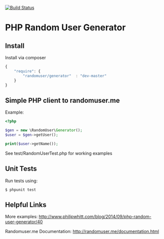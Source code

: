 [![Build Status](https://drone.io/github.com/philipwhitt/randomuser-client/status.png)](https://drone.io/github.com/philipwhitt/randomuser-client/latest)

# PHP Random User Generator

Install
-------
Install via composer
```javascript
{
	"require": {
		"randomuser/generator"  : "dev-master"
	}
}
```

Simple PHP client to randomuser.me
----------------------------------
Example:
```php
<?php

$gen = new \RandomUser\Generator();
$user = $gen->getUser();

print($user->getName());
```

See test/RandomUserTest.php for working examples

Unit Tests
----------
Run tests using:

	$ phpunit test


Helpful Links
-------------

More examples:
http://www.philipwhitt.com/blog/2014/09/php-random-user-generator/40

Randomuser.me Documentation:
http://randomuser.me/documentation.html
